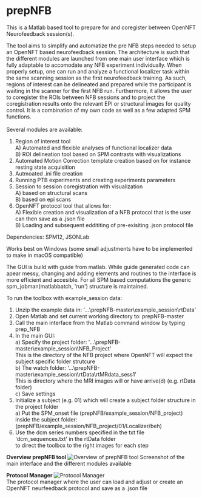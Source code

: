 # prepNFB
This is a Matlab based tool to prepare for and coregister between OpenNFT Neurofeedback session(s).<br/> 

The tool aims to simplify and automatize the pre NFB steps needed to setup an OpenNFT based neurofeedback session. The architecture is such that the different modules are launched from one main user interface which is fully adaptable to accomodate any NFB experiment individually. When properly setup, one can run and analyze a functional localizer task within the same scanning session as the first neurofeedback training. As such, regions of interest can be delineated and prepared while the participant is waiting in the scanner for the first NFB run. Furthermore, it allows the user to coregister the ROIs between NFB sessions and to project the coregistration results onto the relevant EPI or structural images for quality control.
It is a combination of my own code as well as a few adapted SPM functions.<br/>
<br/>
Several modules are available:
1) Region of interest tool<br/>
  A) Automated and flexible analyses of functional localizer data<br/> 
  B) ROI delineation tool based on SPM contrasts with visualizations<br/>
2) Automated Motion Correction template creation based on for instance resting state acquisition<br/> 
3) Autmoated .ini file creation<br/>
4) Running PTB experiments and creating experiments parameters<br/>
5) Session to session coregistration with visualization<br/>
   A) based on structural scans<br/>
   B) based on epi scans<br/>
6) OpenNFT protocol tool that allows for:<br/>
   A) Flexible creation and visualization of a NFB protocol that is the user can then save as a .json file<br/>
   B) Loading and subsequent eddititing of pre-exisiting .json protocol file<br/>
   

Dependencies: SPM12, JSONLab

Works best on Windows (some small adjustments have to be implemented to make in macOS compatible)

The GUI is build with guide from matlab. While guide generated code can apear messy, changing and adding elements and routines to the interface is more efficient and accesible. For all SPM based computations the generic spm_jobman(matlabbatch, 'run') structure is maintained. 

To run the toolbox with example_session data: <br/>
1) Unzip the example data in: '...\prepNFB-master\example_session\rtData' <br/>
2) Open Matlab and set current working directory to: prepNFB-master<br/>
3) Call the main interface from the Matlab command window by typing prep_NFB<br/> 
4) In the main GUI:<br/>
    a) Specify the project folder: '...\prepNFB-master\example_session\NFB_Project'<br/>
       This is the directory of the NFB project where OpenNFT will expect the subject specific folder strutcure<br/>
    b) The watch folder: '...\prepNFB-master\example_session\rtData\rtMRdata_sess1'<br/>
       This is directory where the MRI images will or have arrive(d) (e.g. rtData folder)<br/>
    c) Save settings<br/>
5) Initialize a subject (e.g. 01) which will create a subject folder structure in the project folder<br/>
    a) Put the SPM_onset file (prepNFB/example_session/NFB_project) inside the subject folder:<br/>
        (prepNFB/example_session/NFB_project/01/Localizer/beh)<br/>
6) Use the dcm series numbers specified in the txt file 'dcm_sequences.txt' in the rtData folder<br/>
   to direct the toolbox to the right images for each step

<b>Overview prepNFB tool</b>
![Overview of prepNFB tool ](https://github.com/lucp88/prepNFB/raw/master/Others/all_features_prepNFB_2.PNG)
Screenshot of the main interface and the different modules available

<b>Protocol Manager</b>
![Protocol Manager](https://github.com/lucp88/prepNFB/raw/master/Others/PRT_manager.PNG)<br/>
The protocol manager where the user can load and adjust or create an OpenNFT neurfeedback protocol and save as a .json file
